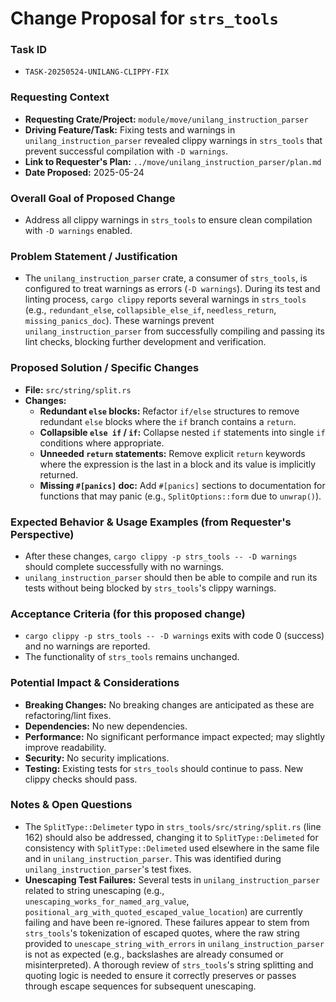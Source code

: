 # Change Proposal for `strs_tools`

### Task ID
*   `TASK-20250524-UNILANG-CLIPPY-FIX`

### Requesting Context
*   **Requesting Crate/Project:** `module/move/unilang_instruction_parser`
*   **Driving Feature/Task:** Fixing tests and warnings in `unilang_instruction_parser` revealed clippy warnings in `strs_tools` that prevent successful compilation with `-D warnings`.
*   **Link to Requester's Plan:** `../move/unilang_instruction_parser/plan.md`
*   **Date Proposed:** 2025-05-24

### Overall Goal of Proposed Change
*   Address all clippy warnings in `strs_tools` to ensure clean compilation with `-D warnings` enabled.

### Problem Statement / Justification
*   The `unilang_instruction_parser` crate, a consumer of `strs_tools`, is configured to treat warnings as errors (`-D warnings`). During its test and linting process, `cargo clippy` reports several warnings in `strs_tools` (e.g., `redundant_else`, `collapsible_else_if`, `needless_return`, `missing_panics_doc`). These warnings prevent `unilang_instruction_parser` from successfully compiling and passing its lint checks, blocking further development and verification.

### Proposed Solution / Specific Changes
*   **File:** `src/string/split.rs`
*   **Changes:**
    *   **Redundant `else` blocks:** Refactor `if/else` structures to remove redundant `else` blocks where the `if` branch contains a `return`.
    *   **Collapsible `else if` / `if`:** Collapse nested `if` statements into single `if` conditions where appropriate.
    *   **Unneeded `return` statements:** Remove explicit `return` keywords where the expression is the last in a block and its value is implicitly returned.
    *   **Missing `#[panics]` doc:** Add `#[panics]` sections to documentation for functions that may panic (e.g., `SplitOptions::form` due to `unwrap()`).

### Expected Behavior & Usage Examples (from Requester's Perspective)
*   After these changes, `cargo clippy -p strs_tools -- -D warnings` should complete successfully with no warnings.
*   `unilang_instruction_parser` should then be able to compile and run its tests without being blocked by `strs_tools`'s clippy warnings.

### Acceptance Criteria (for this proposed change)
*   `cargo clippy -p strs_tools -- -D warnings` exits with code 0 (success) and no warnings are reported.
*   The functionality of `strs_tools` remains unchanged.

### Potential Impact & Considerations
*   **Breaking Changes:** No breaking changes are anticipated as these are refactoring/lint fixes.
*   **Dependencies:** No new dependencies.
*   **Performance:** No significant performance impact expected; may slightly improve readability.
*   **Security:** No security implications.
*   **Testing:** Existing tests for `strs_tools` should continue to pass. New clippy checks should pass.

### Notes & Open Questions
*   The `SplitType::Delimeter` typo in `strs_tools/src/string/split.rs` (line 162) should also be addressed, changing it to `SplitType::Delimeted` for consistency with `SplitType::Delimeted` used elsewhere in the same file and in `unilang_instruction_parser`. This was identified during `unilang_instruction_parser`'s test fixes.
*   **Unescaping Test Failures:** Several tests in `unilang_instruction_parser` related to string unescaping (e.g., `unescaping_works_for_named_arg_value`, `positional_arg_with_quoted_escaped_value_location`) are currently failing and have been re-ignored. These failures appear to stem from `strs_tools`'s tokenization of escaped quotes, where the raw string provided to `unescape_string_with_errors` in `unilang_instruction_parser` is not as expected (e.g., backslashes are already consumed or misinterpreted). A thorough review of `strs_tools`'s string splitting and quoting logic is needed to ensure it correctly preserves or passes through escape sequences for subsequent unescaping.
